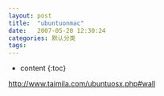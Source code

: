 ```yaml
---
layout: post
title:  "ubuntuonmac"
date:   2007-05-20 12:30:24
categories: 默认分类
tags:
---
```


* content
{:toc}

http://www.taimila.com/ubuntuosx.php#wall
        
